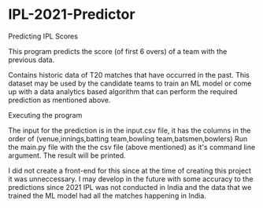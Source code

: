 # IPL-2021-Predictor
Predicting IPL Scores 

This program predicts the score (of first 6 overs) of a team with the previous data.

Contains historic data of T20 matches that have occurred in the past. This dataset may be used by the candidate teams to train an ML model or come up with a data analytics based algorithm that can perform the required prediction as mentioned above.


Executing the program 

The input for the prediction is in the input.csv file, it has the columns in the order of (venue,innings,batting team,bowling team,batsmen,bowlers)
Run the main.py file with the the csv file (above mentioned) as it's command line argument. The result will be printed.

I did not create a front-end for this since at the time of creating this project it was unneccessary. I may develop in the future with some accuracy to the predictions since 2021 IPL was not conducted in India and the data that we trained the ML model had all the matches happening in India.

